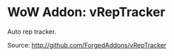 WoW Addon: vRepTracker
========================

Auto rep tracker.

Source: http://github.com/ForgedAddons/vRepTracker
